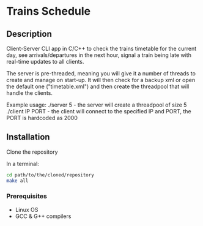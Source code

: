 # Trains Schedule

## Description

Client-Server CLI app in C/C++ to check the trains timetable for the current day, see arrivals/departures in the next hour, signal a train being late with real-time updates to all clients.

The server is pre-threaded, meaning you will give it a number of threads to create and manage on start-up.
It will then check for a backup xml or open the default one ("timetable.xml") and then create the threadpool
that will handle the clients.

Example usage:
./server 5 - the server will create a threadpool of size 5
./client IP PORT - the client will connect to the specified IP and PORT, the PORT is hardcoded as 2000

## Installation

Clone the repository

In a terminal:

```bash
cd path/to/the/cloned/repository
make all
```

### Prerequisites
- Linux OS
- GCC & G++ compilers
